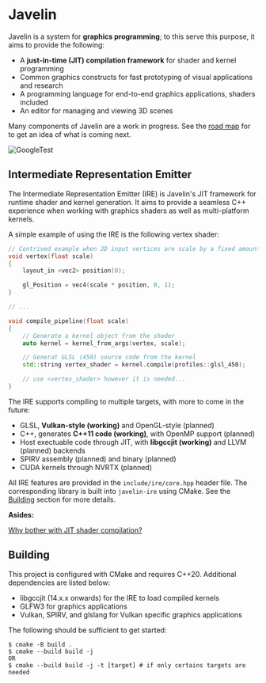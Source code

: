 # Javelin

Javelin is a system for **graphics programming**; to this serve this purpose, it aims to provide the following:

* A **just-in-time (JIT) compilation framework** for shader and kernel programming
* Common graphics constructs for fast prototyping of visual applications and research
* A programming language for end-to-end graphics applications, shaders included
* An editor for managing and viewing 3D scenes

Many components of Javelin are a work in progress. See the [road map](docs/road_map.md) for to get an idea of what is coming next.

![GoogleTest](https://github.com/iveevi/javelin/actions/workflows/ci.yml/badge.svg)

## Intermediate Representation Emitter

The Intermediate Representation Emitter (IRE) is Javelin's JIT framework for runtime shader and kernel generation. It aims to provide a seamless C++ experience when working with graphics shaders as well as multi-platform kernels.

A simple example of using the IRE is the following vertex shader:

```cpp
// Contrived example when 2D input vertices are scale by a fixed amount
void vertex(float scale)
{
    layout_in <vec2> position(0);

    gl_Position = vec4(scale * position, 0, 1);
}

// ...

void compile_pipeline(float scale)
{
    // Generate a kernel object from the shader
    auto kernel = kernel_from_args(vertex, scale);

    // Generat GLSL (450) source code from the kernel
    std::string vertex_shader = kernel.compile(profiles::glsl_450);

    // use <vertex_shader> however it is needed...
}
```

The IRE supports compiling to multiple targets, with more to come in the future:

* GLSL, **Vulkan-style (working)** and OpenGL-style (planned)
* C++, generates **C++11 code (working)**, with OpenMP support (planned)
* Host exectuable code through JIT, with **libgccjit (working)** and LLVM (planned) backends
* SPIRV assembly (planned) and binary (planned)
* CUDA kernels through NVRTX (planned)

All IRE features are provided in the `include/ire/core.hpp` header file. The corresponding library is built into `javelin-ire` using CMake. See the [Building](#building) section for more details.

**Asides:**

[Why bother with JIT shader compilation?](docs/aside/jit_shader_compilation.md)

## Building

This project is configured with CMake and requires C++20. Additional dependencies are listed below:

* libgccjit (14.x.x onwards) for the IRE to load compiled kernels
* GLFW3 for graphics applications
* Vulkan, SPIRV, and glslang for Vulkan specific graphics applications

The following should be sufficient to get started:

```
$ cmake -B build .
$ cmake --build build -j
OR
$ cmake --build build -j -t [target] # if only certains targets are needed
```